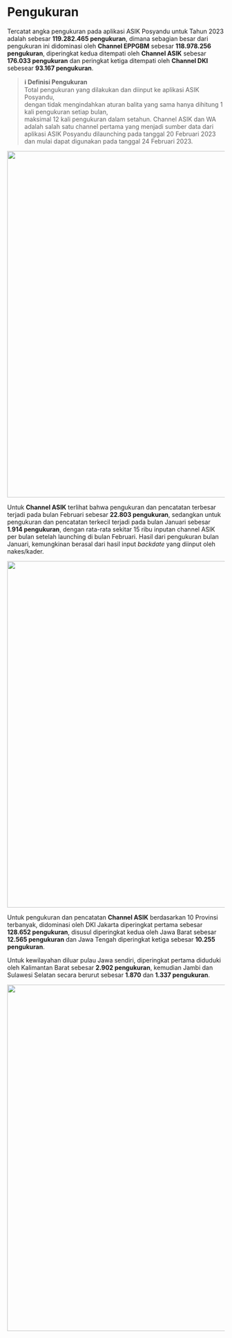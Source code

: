 # Pengukuran
Tercatat angka pengukuran pada aplikasi ASIK Posyandu untuk Tahun 2023 adalah sebesar **119.282.465 pengukuran**, dimana sebagian besar dari pengukuran ini didominasi oleh **Channel EPPGBM** sebesar **118.978.256 pengukuran**, diperingkat kedua ditempati oleh **Channel ASIK** sebesar **176.033 pengukuran** dan peringkat ketiga ditempati oleh **Channel DKI** sebesear **93.167 pengukuran**.
> **ℹ️ Definisi Pengukuran**  
> Total pengukuran yang dilakukan dan diinput ke aplikasi ASIK Posyandu,  
> dengan tidak mengindahkan aturan balita yang sama hanya dihitung 1 kali pengukuran setiap bulan,  
> maksimal 12 kali pengukuran dalam setahun.
Channel ASIK dan WA adalah salah satu channel pertama yang menjadi sumber data dari aplikasi ASIK Posyandu dilaunching pada tanggal 20 Februari 2023 dan mulai dapat digunakan pada tanggal 24 Februari 2023.
<p align="center">
  <img src="https://github.com/user-attachments/assets/cb447ec3-1c22-4f91-ab2d-b64995cef9c9" width=800>
  <!--<br><em>Figure 4 | Barchart pemeriksaan Hipertensi berdasarkan Kode Provinsi</em>-->
</p>

Untuk **Channel ASIK** terlihat bahwa pengukuran dan pencatatan terbesar terjadi pada bulan Februari sebesar **22.803 pengukuran**, sedangkan untuk pengukuran dan pencatatan terkecil terjadi pada bulan Januari sebesar **1.914 pengukuran**, dengan rata-rata sekitar 15 ribu inputan channel ASIK per bulan setelah launching di bulan Februari.  Hasil dari pengukuran bulan Januari, kemungkinan berasal dari hasil input *backdate* yang diinput oleh nakes/kader.

<p align="center">
  <img src="https://github.com/user-attachments/assets/1ec7f9dc-6091-4687-ade8-bfd30e605df0" width=800>
  <!--<br><em>Figure 4 | Barchart pemeriksaan Hipertensi berdasarkan Kode Provinsi</em>-->
</p>

Untuk pengukuran dan pencatatan **Channel ASIK** berdasarkan 10 Provinsi terbanyak, didominasi oleh DKI Jakarta diperingkat pertama sebesar **128.652 pengukuran**, disusul diperingkat kedua oleh Jawa Barat sebesar **12.565 pengukuran** dan Jawa Tengah diperingkat ketiga sebesar **10.255 pengukuran**.

Untuk kewilayahan diluar pulau Jawa sendiri, diperingkat pertama diduduki oleh Kalimantan Barat sebesar **2.902 pengukuran**, kemudian Jambi dan Sulawesi Selatan secara berurut sebesar **1.870** dan **1.337 pengukuran**.

<p align="center">
  <img src="https://github.com/user-attachments/assets/fe6233b1-7262-416c-bbe9-9aa1623eafcc" width=800>
  <!--<br><em>Figure 4 | Barchart pemeriksaan Hipertensi berdasarkan Kode Provinsi</em>-->
</p>
